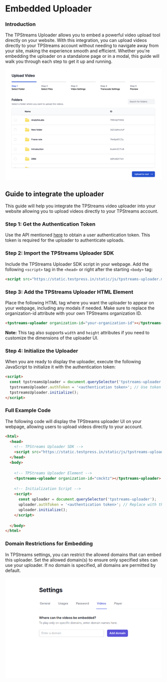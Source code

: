 # Embedded Uploader


### Introduction
The TPStreams Uploader allows you to embed a powerful video upload tool directly on your website. With this integration, you can upload videos directly to your TPStreams account without needing to navigate away from your site, making the experience smooth and efficient. Whether you're embedding the uploader on a standalone page or in a modal, this guide will walk you through each step to get it up and running.

 ![Uploader UI](./img/uploader_step_1.png)



## Guide to integrate the uploader
This guide will help you integrate the TPStreams video uploader into your website allowing you to upload videos directly to your TPStreams account.


### Step 1: Get the Authentication Token
Use the API mentioned [here](../server-api/authentication.md) to obtain a user authentication token. This token is required for the uploader to authenticate uploads.


### Step 2: Import the TPStreams Uploader SDK
Include the TPStreams Uploader SDK script in your webpage. Add the following `<script>` tag in the `<head>` or right after the starting `<body>` tag:

```html
<script src="https://static.testpress.in/static/js/tpstreams-uploader.min.js"></script>
```


### Step 3: Add the TPStreams Uploader HTML Element
Place the following HTML tag where you want the uploader to appear on your webpage, including any modals if needed.
Make sure to replace the organization-id attribute with your own TPStreams organization ID.

```html
<tpstreams-uploader organization-id="your-organization-id"></tpstreams-uploader>
```

<b>Note:</b> This tag also supports `width` and `height` attributes if you need to customize the dimensions of the uploader UI.


### Step 4: Initialize the Uploader
When you are ready to display the uploader, execute the following JavaScript to initialize it with the authentication token:

```html
<script>
  const tpstreamsUploader = document.querySelector('tpstreams-uploader');
  tpstreamsUploader.authToken = '<authentication token>'; // Use token from Step 1
  tpstreamsUploader.initialize();
</script>
```


### Full Example Code
The following code will display the TPStreams uploader UI on your webpage, allowing users to upload videos directly to your account.

```html
<html>
  <head>
    <!-- TPStreams Uploader SDK -->
    <script src="https://static.testpress.in/static/js/tpstreams-uploader.min.js"></script>
  </head>
  <body>
    
    <!-- TPStreams Uploader Element -->
    <tpstreams-uploader organization-id="cmcktz"></tpstreams-uploader>
    
    <!-- Initialization Script -->
    <script>
      const uploader = document.querySelector('tpstreams-uploader');
      uploader.authToken = '<authentication token>'; // Replace with the actual token
      uploader.initialize();
    </script>
    
  </body>
</html>
```


### Domain Restrictions for Embedding
In TPStreams settings, you can restrict the allowed domains that can embed this uploader. Set the allowed domain(s) to ensure only specified sites can use your uploader. If no domain is specified, all domains are permitted by default.

 ![Domain Restriction](./img/uploader_allowed_domains.png)